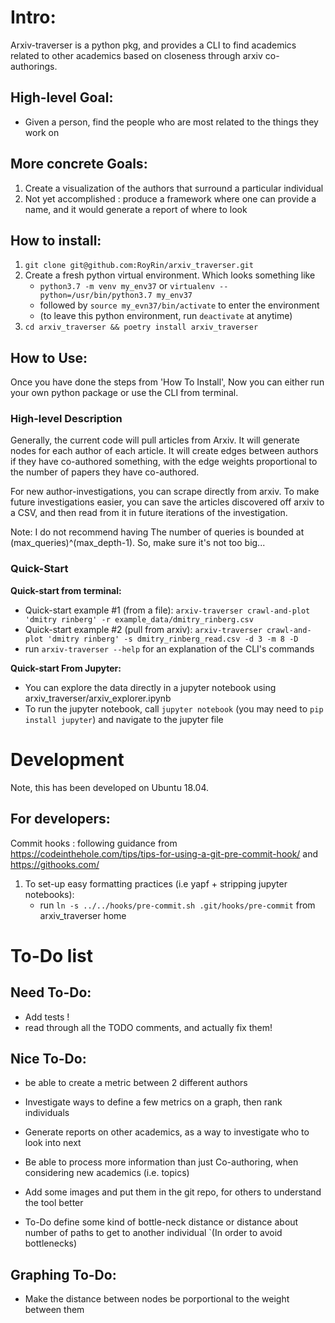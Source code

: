 # Intro:
Arxiv-traverser is a python pkg, and provides a CLI to find academics related to other academics
 based on closeness through arxiv co-authorings.


## High-level Goal:
* Given a person, find the people who are most related to the things they work on

## More concrete Goals: 
1. Create a visualization of the authors that surround a particular individual
2. Not yet accomplished : produce a framework where one can provide a name,
 and it would generate a report of where to look 

## How to install:

1. `git clone git@github.com:RoyRin/arxiv_traverser.git` 
2. Create a fresh python virtual environment. Which looks something like 
    - `python3.7 -m venv my_env37` or `virtualenv --python=/usr/bin/python3.7 my_env37`
    - followed by `source my_evn37/bin/activate` to enter the environment
    - (to leave this python environment, run `deactivate` at anytime)
3. `cd arxiv_traverser && poetry install arxiv_traverser`

## How to Use:
Once you have done the steps from 'How To Install', Now you can either run your own python package or use the CLI from terminal.

### High-level Description
Generally, the current code will pull articles from Arxiv. It will generate nodes for each author of each article. It 
will create edges between authors if they have co-authored something, with the edge weights proportional to the 
number of papers they have co-authored.

For new author-investigations, you can scrape directly from arxiv. To make future investigations easier, you can
save the articles discovered off arxiv to a CSV, and then read from it in future iterations of the investigation.

Note: I do not recommend having 
The number of queries is bounded at (max_queries)^(max_depth-1). So, make sure it's not too big...
### Quick-Start
**Quick-start from terminal:**
* Quick-start example #1 (from a file): `arxiv-traverser crawl-and-plot 'dmitry rinberg' -r example_data/dmitry_rinberg.csv`
* Quick-start example #2 (pull from arxiv): `arxiv-traverser crawl-and-plot 'dmitry rinberg' -s dmitry_rinberg_read.csv -d 3 -m 8 -D`
* run `arxiv-traverser --help` for an explanation of the CLI's commands

**Quick-start From Jupyter:**

* You can explore the data directly in a jupyter notebook using arxiv_traverser/arxiv_explorer.ipynb
* To run the jupyter notebook, call `jupyter notebook` (you may need to `pip install jupyter`) and navigate to the jupyter file 

# Development

Note, this has been developed on Ubuntu 18.04.

## For developers:
Commit hooks : following guidance from https://codeinthehole.com/tips/tips-for-using-a-git-pre-commit-hook/ and https://githooks.com/

1. To set-up easy formatting practices (i.e yapf + stripping jupyter notebooks):
    * run `ln -s ../../hooks/pre-commit.sh .git/hooks/pre-commit` from arxiv_traverser home

# To-Do list
## Need To-Do:

* Add tests !
* read through all the TODO comments, and actually fix them!

## Nice To-Do:

* be able to create a metric between 2 different authors
* Investigate ways to define a few metrics on a graph, then rank individuals
* Generate reports on other academics, as a way to investigate who to look into next
* Be able to process more information than just Co-authoring, when considering new academics (i.e. topics)
* Add some images and put them in the git repo, for others to understand the tool better

* To-Do define some kind of bottle-neck distance or distance about number of paths to get to another individual
`(In order to avoid bottlenecks)

## Graphing To-Do:
* Make the distance between nodes be porportional to the weight between them
